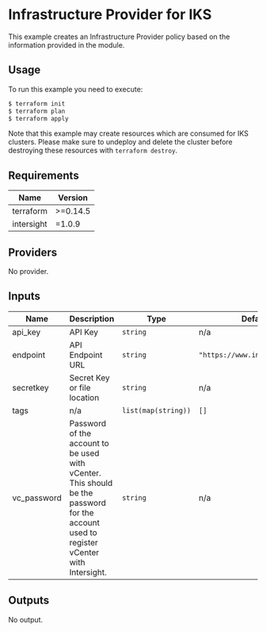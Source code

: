 # Infrastructure Provider for IKS

This example creates an Infrastructure Provider policy based on the information provided in the module.

## Usage

To run this example you need to execute:

```bash
$ terraform init
$ terraform plan
$ terraform apply
```

Note that this example may create resources which are consumed for IKS clusters.  Please make sure to undeploy and delete the cluster before destroying these resources with `terraform destroy`.
<!-- BEGINNING OF PRE-COMMIT-TERRAFORM DOCS HOOK -->
## Requirements

| Name | Version |
|------|---------|
| terraform | >=0.14.5 |
| intersight | =1.0.9 |

## Providers

No provider.

## Inputs

| Name | Description | Type | Default | Required |
|------|-------------|------|---------|:--------:|
| api\_key | API Key | `string` | n/a | yes |
| endpoint | API Endpoint URL | `string` | `"https://www.intersight.com"` | no |
| secretkey | Secret Key or file location | `string` | n/a | yes |
| tags | n/a | `list(map(string))` | `[]` | no |
| vc\_password | Password of the account to be used with vCenter.  This should be the password for the account used to register vCenter with Intersight. | `string` | n/a | yes |

## Outputs

No output.

<!-- END OF PRE-COMMIT-TERRAFORM DOCS HOOK -->